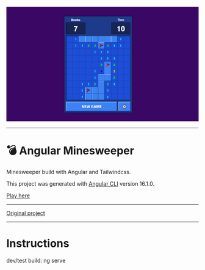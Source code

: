![hello](app.png)

--------------------------------

# 💣 Angular Minesweeper

Minesweeper build with Angular and Tailwindcss.

This project was generated with [Angular CLI](https://github.com/angular/angular-cli) version 16.1.0.

[Play here](http://arnoldochavez.github.io/angular-minesweeper/dist/angular-minesweeper)

--------------------------------
[Original project](https://github.com/arnoldochavez/angular-minesweeper)

--------------------------------

# Instructions

dev/test build: ng serve
